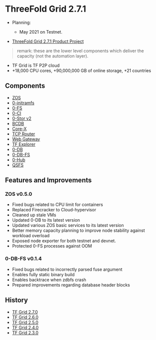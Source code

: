 # ThreeFold Grid 2.7.1

- Planning: 
  - May 2021 on Testnet.

- [ThreeFold Grid 2.7.1 Product Project](https://github.com/orgs/threefoldtech/projects/147)

> remark: these are the lower level components which deliver the capacity (not the automation layer).

- TF Grid is TF P2P cloud
- +18,000 CPU cores, +90,000,000 GB of online storage, +21 countries


## Components

- [ZOS](https://github.com/threefoldtech/zos) 
- [0-initramfs](https://github.com/threefoldtech/0-initramfs) 
- [0-FS](https://github.com/threefoldtech/0-fs) 
- [0-CI](https://github.com/threefoldtech/zeroCI) 
- [0-Stor v2](https://github.com/threefoldtech/0-stor_v2) 
- [BCDB](https://github.com/threefoldtech/bcdb)
- [Core-X](https://github.com/threefoldtech/corex) 
- [TCP Router](https://github.com/threefoldtech/tcprouter) 
- [Web Gateway](https://github.com/threefoldtech/tfgateway/)
- [TF Explorer](https://github.com/threefoldtech/tfexplorer) 
- [0-DB](https://github.com/threefoldtech/0-db)
- [0-DB-FS](https://github.com/threefoldtech/0-DB-FS)
- [0-Hub](https://github.com/threefoldtech/0-hub)
- [QSFS](https://github.com/threefoldtech/quantum-storage)
  
  
## Features and Improvements

### ZOS v0.5.0
- Fixed bugs related to CPU limit for containers
- Replaced Firecracker to Cloud-hypervisor
- Cleaned up stale VMs
- Updated 0-DB to its latest version
- Updated various ZOS basic services to its latest version
- Better memory capacity planning to improve node stability against workload overload
- Exposed node exporter for both testnet and devnet.
- Protected 0-FS processes against OOM

### 0-DB-FS v0.1.4
  - Fixed bugs related to incorrectly parsed fuse argument
  - Enables fully static binary build
  - Enables backtrace when zdbfs crash
  - Prepared improvements regarding database header blocks


## History

- [TF Grid 2.7.0](https://github.com/threefoldtech/home/blob/master/products/tfgrid2.5.md)
- [TF Grid 2.6.0](https://github.com/threefoldtech/home/blob/master/products/tfgrid2.5.md)
- [TF Grid 2.5.0](https://github.com/threefoldtech/home/blob/master/products/tfgrid2.5.md)
- [TF Grid 2.4.0](https://github.com/threefoldtech/home/blob/master/products/tfgrid2.4.md)
- [TF Grid 2.3.0](https://github.com/threefoldtech/home/blob/master/products/tfgrid2.3.md)
